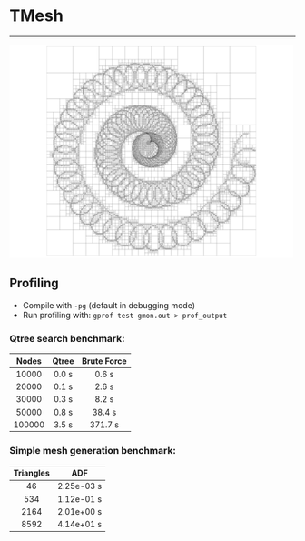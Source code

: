 # TMesh
------------------------------------------------------------

<img src="doc/images/qtree.png" alt="Background-Qtree" width="500"/>

## Profiling
* Compile with `-pg` (default in debugging mode)
* Run profiling with: `gprof test gmon.out > prof_output`

### Qtree search benchmark:
| Nodes        | Qtree        | Brute Force  |
| :----------: | :----------: | :----------: |
|        10000 |        0.0 s |        0.6 s |
|        20000 |        0.1 s |        2.6 s |
|        30000 |        0.3 s |        8.2 s |
|        50000 |        0.8 s |       38.4 s |
|       100000 |        3.5 s |      371.7 s | 


### Simple mesh generation benchmark:
| Triangles    | ADF          |
| :----------: | :----------: |
|           46 |   2.25e-03 s |
|          534 |   1.12e-01 s |
|         2164 |   2.01e+00 s |
|         8592 |   4.14e+01 s |

